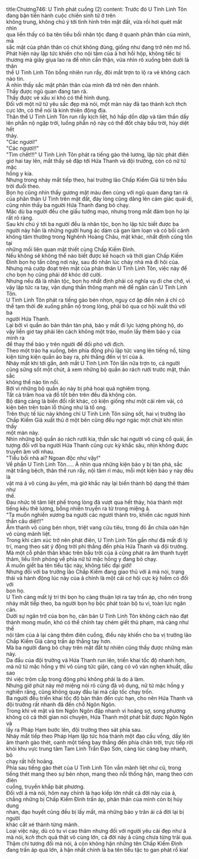 title:Chương746: U Tinh phát cuồng (2)
content:
Trước đó U Tinh Linh Tôn đang bận tiến hành cuộc chiến sinh tử ở trên<br>không trung, không chú ý tới tình hình trên mặt đất, vừa rồi hơi quét mắt nhìn<br>qua liền thấy có ba tên tiểu bối nhân tộc đang ở quanh phân thân của mình, mà<br>sắc mặt của phân thân có chút không đúng, giống như đang trở nên mơ hồ.<br>Phát hiện này lập tức khiến cho nội tâm của ả hơi hồi hộp, không tiếc bị<br>thương mà giãy giụa lao ra để nhìn cẩn thận, vừa nhìn rõ xuống bên dưới là thân<br>thể U Tinh Linh Tôn bỗng nhiên run rẩy, đôi mắt trợn to lộ ra vẻ không cách<br>nào tin.<br>Ả nhìn thấy sắc mặt phân thân của mình đã trở nên đen nhánh.<br>Thấy được ngũ quan đang tan rã.<br>Thấy được vẻ xấu xí khó có thể hình dung.<br>Đối với một nữ tử yêu sắc đẹp mà nói, một màn này đã tạo thành k*ch th*ch<br>cực lớn, có thể nói là kinh thiên động địa.<br>Thân thể U Tinh Linh Tôn run rẩy kịch liệt, hô hấp dồn dập và tâm thần dấy<br>lên phẫn nộ ngập trời, luồng phẫn nộ này có thể đốt cháy bầu trời, hủy diệt hết<br>thảy.<br>"Các ngươi!"<br>"Các ngươi!!"<br>"Tìm chết!!!" U Tinh Linh Tôn phát ra tiếng gào thê lương, lập tức phát điên<br>giơ hai tay lên, mắt thấy sẽ đập tới Hứa Thanh và đội trưởng, còn có nữ tử mặc<br>hồng y kia.<br>Nhưng trong nháy mắt tiếp theo, hai trưởng lão Chấp Kiếm Giả từ trên bầu<br>trời đuổi theo.<br>Bọn họ cũng nhìn thấy gương mặt màu đen cùng với ngũ quan đang tan rã<br>của phân thân U Tinh trên mặt đất, đáy lòng cũng dâng lên cảm giác quái dị,<br>cũng nhìn thấy ba người Hứa Thanh đang bỏ chạy.<br>Mặc dù ba người đều che giấu tướng mạo, nhưng trong mắt đám bọn họ lại<br>rất rõ ràng.<br>Sau khi chú ý tới ba người đều là nhân tộc, bọn họ lập tức biết được ba<br>người này hẳn là những người hung ác dám cả gan làm loạn và có bối cảnh<br>không tâm thường trong Nghênh Hoàng Châu, mặt khác, nhất định cũng tồn tại<br>những mối liên quan mật thiết cùng Chấp Kiếm Đình.<br>Nếu không sẽ không thể nào biết được kế hoạch và thời gian Chấp Kiếm<br>Đình bọn họ tấn công nơi này, sau đó nhân lúc cháy nhà mà đi hôi của.<br>Nhưng mà cướp đoạt trên mặt của phân thân U Tinh Linh Tôn, việc này để<br>cho bọn họ cũng phải dở khóc dở cười.<br>Nhưng nếu đã là nhân tộc, bọn họ nhất định phải có nghĩa vụ đi che chở, vì<br>vậy lập tức ra tay, vận dụng thần thông mạnh mẽ để ngăn cản U Tinh Linh Tôn.<br>U Tinh Linh Tôn phát ra tiếng gào bén nhọn, nguy cơ ập đến nên ả chỉ có<br>thể tạm thời đè xuống phẫn nộ trong lòng, phải bỏ qua cơ hội xuất thủ với ba<br>người Hứa Thanh.<br>Lại bởi vì quần áo bản thân tàn phá, bảo y mất đi lực lượng phòng hộ, do<br>vậy liền giơ tay phải lên cách không một trảo, muốn lấy thêm bảo y của mình ra<br>để thay thế bảo y trên người để đối phó với địch.<br>Theo một trảo hạ xuống, bên phía động phủ lập tức vang lên tiếng nổ, từng<br>kiện từng kiện quần áo bay ra, phi thẳng đến vị trí của ả.<br>Nháy mắt khi tới gần, ánh mắt U Tinh Linh Tôn lần nữa trợn to, cả người<br>cũng sửng sốt một chút, ả xem những bộ quần áo rách rưới trước mặt, thần sắc<br>không thể nào tin nổi.<br>Bởi vì những bộ quần áo này bị phá hoại quá nghiêm trọng.<br>Tất cả trâm hoa và đồ tốt bên trên đều đã không còn.<br>Bộ dáng càng là biến đổi rất khác, có kiện giống như một cái rèm vải, có<br>kiện bên trên toàn lỗ thủng như là tổ ong.<br>Trên thực tế lúc này không chỉ U Tinh Linh Tôn sửng sốt, hai vị trưởng lão<br>Chấp Kiếm Giả xuất thủ ở một bên cũng đều ngơ ngác một chút khi nhìn thấy<br>một màn này.<br>Nhìn những bộ quần áo rách rưới kia, thần sắc hai người vô cùng cổ quái, ấn<br>tượng đối với ba người Hứa Thanh cũng cực kỳ khắc sâu, nhịn không được<br>truyền âm với nhau.<br>"Tiểu bối nhà ai? Ngoan độc như vậy!"<br>Về phần U Tinh Linh Tôn..... Ả nhìn qua những kiện bảo y bị tàn phá, sắc<br>mặt trắng bệch, thân thể run rẩy, nội tâm rỉ máu, mỗi một kiện bảo y này đều là<br>vật mà ả vô cùng âu yếm, mà giờ khắc này lại biến thành bộ dạng thê thảm như<br>thế.<br>Đau nhức tê tâm liệt phế trong lòng đã vượt qua hết thảy, hóa thành một<br>tiếng kêu thê lương, bỗng nhiên truyền ra từ trong miệng ả.<br>"Ta muốn nghiền xương ba người các ngươi thành tro, khiến các ngươi hình<br>thần câu diệt!!"<br>Âm thanh vô cùng bén nhọn, triệt vang cửu tiêu, trong đó ẩn chứa oán hận<br>vô cùng mãnh liệt.<br>Trong khi cảm xúc trở nên phát điên, U Tinh Linh Tôn gần như đã mất đi lý<br>trí, mang theo sát ý động trời phi thẳng đến phía Hứa Thanh và đội trưởng.<br>Mà một cỗ phân thân khác trên bầu trời của ả cũng phát ra âm thanh tuyệt<br>thảm, liều lĩnh phóng về phía nữ tử mặc hồng y đang bỏ chạy.<br>Ả muốn giết ba tên tiểu tặc này, không tiếc đại giới!<br>Nhưng đối với ba trưởng lão Chấp Kiếm đang giao thủ với ả mà nói, trạng<br>thái và hành động lúc này của ả chính là một cái cơ hội cực kỳ hiếm có đối với<br>bọn họ.<br>U Tinh càng mất lý trí thì bọn họ càng thuận lợi ra tay trấn áp, cho nên trong<br>nháy mắt tiếp theo, ba người bọn họ bộc phát toàn bộ tu vi, toàn lực ngăn cản.<br>Dưới sự ngăn trở của bọn họ, căn bản U Tinh Linh Tôn không cách nào đạt<br>thành mong muốn, khó có thể chính tay chém giết thủ phạm, mà càng như thế<br>nội tâm của ả lại càng thêm điên cuồng, điều này khiến cho ba vị trưởng lão<br>Chấp Kiếm Giả càng trấn áp thẳng tay hơn.<br>Mà ba người đang bỏ chạy trên mặt đất tự nhiên cũng thấy được những màn<br>này.<br>Da đầu của đội trưởng và Hứa Thanh run lên, triển khai tốc độ nhanh hơn,<br>mà nữ tử mặc hồng y thì vô cùng tức giận, càng có vô vàn nghẹn khuất, dẫu sao<br>thì việc trộm cắp trong động phủ không phải là do ả làm.<br>Nhưng giờ phút này mở miệng nói rõ cũng đã vô dụng, nữ tử mặc hồng y<br>nghiến răng, cũng không quay đầu lại mà cấp tốc chạy trốn.<br>Ba người đều triển khai tốc độ bản thân đến cực hạn, cho nên Hứa Thanh và<br>đội trưởng rất nhanh đã đến chỗ Ngôn Ngôn.<br>Trong khi vẻ mặt và tim Ngôn Ngôn đập nhanh vì hoảng sợ, song phương<br>không có cả thời gian nói chuyện, Hứa Thanh một phát bắt được Ngôn Ngôn và<br>lấy ra Pháp Hạm bước lên, đội trưởng theo sát phía sau.<br>Nháy mắt tiếp theo Pháp Hạm lập tức hóa thành một đạo cầu vồng, dấy lên<br>âm thanh gào thét, oanh một tiếng bay thẳng đến phía chân trời, trực tiếp rời<br>khỏi khu vực trung tâm Tam Linh Trấn Đạo Sơn, càng lúc càng bay nhanh, bỏ<br>chạy rất hốt hoảng.<br>Phía sau tiếng gào thét của U Tinh Linh Tôn vẫn mãnh liệt như cũ, trong<br>tiếng thét mang theo sự bén nhọn, mang theo nỗi thống hận, mang theo cơn điên<br>cuồng, truyền khắp bát phương.<br>Đối với ả mà nói, hôm nay chính là hạo kiếp lớn nhất cả đời này của ả,<br>chẳng những bị Chấp Kiếm Đình trấn áp, phân thân của mình còn bị hủy dung<br>nhan, đạo huyết cũng đều bị lấy mất, mà những bảo y trân ái cả đời lại bị người<br>khác cắt xé thành từng mảnh.<br>Loại việc này, dù có tu vi cao thâm nhưng đối với người yêu cái đẹp như ả<br>mà nói, k*ch th*ch quả thật vô cùng lớn, cả đời này ả cũng chưa từng trải qua.<br>Thậm chí tương đối mà nói, ả còn không hận những tên Chấp Kiếm Đình<br>đang trấn áp quá lớn, ả hận nhất chính là ba tên tiểu tặc to gan phát rồ kia!